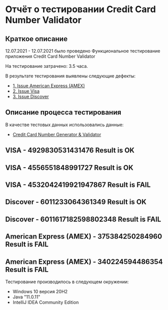 # Отчёт о тестировании Credit Card Number Validator

## Краткое описание

12.07.2021 - 12.07.2021 было проведено Функциональное тестирование приложения Credit Card Number Validator

На тестирование затрачено: 3.5 часа.

В результате тестирования выявлены следующие дефекты:
* [1. Issue American Express (AMEX)](https://github.com/MikhailPozdeev/Credit-Card-Number-Validator/issues/1)
* [2. Issue Visa](https://github.com/MikhailPozdeev/Credit-Card-Number-Validator/issues/3)
* [3. Issue Discover](https://github.com/MikhailPozdeev/Credit-Card-Number-Validator/issues/4)

## Описание процесса тестирования

В качестве тестовых данных использовались данные:
* [Credit Card Number Generator & Validator](www.freeformatter.com/credit-card-number-generator-validator.html)

## VISA - 4929830531431476 Result is OK
## VISA - 4556551848991727 Result is OK
## VISA - 4532042419921947867 Result is FAIL
## Discover - 6011233064361349 Result is OK
## Discover - 6011617182598802348 Result is FAIL
## American Express (AMEX) - 375384250284960 Result is FAIL
## American Express (AMEX) - 340224594486354 Result is FAIL

Тестирование производилось в следующем окружении:
* Windows 10  версия 20H2
* Java "11.0.11"
* IntelliJ IDEA Community Edition
